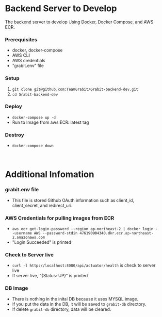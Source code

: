 # Backend Server to Develop

The backend server to develop Using Docker, Docker Compose, and AWS ECR.

### Prerequisites

- docker, docker-compose
- AWS CLI
- AWS credentials
- "grabit.env" file

### Setup

1. `git clone git@github.com:TeamGrabit/Grabit-backend-dev.git`
2. `cd Grabit-backend-dev`

### Deploy

- `docker-compose up -d`
- Run to Image from aws ECR: latest tag

### Destroy

- `docker-compose down`

</br>

# Additional Infomation

### grabit.env file

- This file is stored Github OAuth information such as client_id, client_secret, and redirect_uri.

### AWS Credentials for pulling images from ECR

- `aws ecr get-login-password --region ap-northeast-2 | docker login --username AWS --password-stdin 476190904340.dkr.ecr.ap-northeast-2.amazonaws.com`
- "Login Succeeded" is printed

### Check to Server live

- `curl -l http://localhost:8080/api/actuator/health` is check to server live
- If server live, "{Status: UP}" is printed

### DB Image
- There is nothing in the inital DB because it uses MYSQL image.
- If you put the data in the DB, it will be saved to `grabit-db` directory.
- If delete `grabit-db` directory, data will be cleared.

